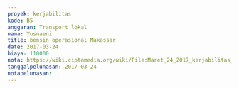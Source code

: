 ```yaml
---
proyek: kerjabilitas
kode: B5
anggaran: Transport lokal
nama: Yusnaeni
title: bensin operasional Makassar
date: 2017-03-24
biaya: 110000
nota: https://wiki.ciptamedia.org/wiki/File:Maret_24_2017_kerjabilitas_B5_bensin_neni.jpg
tanggalpelunasan: 2017-03-24
notapelunasan:
---
```

